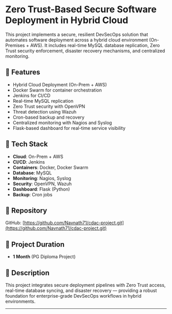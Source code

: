 # Zero Trust-Based Secure Software Deployment in Hybrid Cloud

This project implements a secure, resilient DevSecOps solution that automates software deployment across a hybrid cloud environment (On-Premises + AWS). It includes real-time MySQL database replication, Zero Trust security enforcement, disaster recovery mechanisms, and centralized monitoring.

## 🔧 Features

* Hybrid Cloud Deployment (On-Prem + AWS)
* Docker Swarm for container orchestration
* Jenkins for CI/CD
* Real-time MySQL replication
* Zero Trust security with OpenVPN
* Threat detection using Wazuh
* Cron-based backup and recovery
* Centralized monitoring with Nagios and Syslog
* Flask-based dashboard for real-time service visibility

## 💠 Tech Stack

* **Cloud**: On-Prem + AWS
* **CI/CD**: Jenkins
* **Containers**: Docker, Docker Swarm
* **Database**: MySQL
* **Monitoring**: Nagios, Syslog
* **Security**: OpenVPN, Wazuh
* **Dashboard**: Flask (Python)
* **Backup**: Cron jobs

## 📁 Repository

GitHub: [https://github.com/Navnath71/cdac-project.git](https://github.com/Navnath71/cdac-project.git)

## 📄 Project Duration

* **1 Month** (PG Diploma Project)

## 📌 Description

This project integrates secure deployment pipelines with Zero Trust access, real-time database syncing, and disaster recovery — providing a robust foundation for enterprise-grade DevSecOps workflows in hybrid environments.

---
